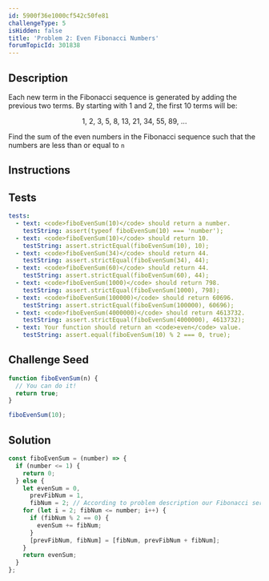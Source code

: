 ```yaml
---
id: 5900f36e1000cf542c50fe81
challengeType: 5
isHidden: false
title: 'Problem 2: Even Fibonacci Numbers'
forumTopicId: 301838
---
```


## Description

<section id='description'>

Each new term in the Fibonacci sequence is generated by adding the previous two terms. By starting with 1 and 2, the first 10 terms will be:

<div style='text-align: center;'>1, 2, 3, 5, 8, 13, 21, 34, 55, 89, ...</div>

Find the sum of the even numbers in the Fibonacci sequence such that the numbers are less than or equal to <code>n</code>

</section>

## Instructions

<section id='instructions'>

</section>

## Tests

<section id='tests'>

```yml
tests:
  - text: <code>fiboEvenSum(10)</code> should return a number.
    testString: assert(typeof fiboEvenSum(10) === 'number');
  - text: <code>fiboEvenSum(10)</code> should return 10.
    testString: assert.strictEqual(fiboEvenSum(10), 10);
  - text: <code>fiboEvenSum(34)</code> should return 44.
    testString: assert.strictEqual(fiboEvenSum(34), 44);
  - text: <code>fiboEvenSum(60)</code> should return 44.
    testString: assert.strictEqual(fiboEvenSum(60), 44);
  - text: <code>fiboEvenSum(1000)</code> should return 798.
    testString: assert.strictEqual(fiboEvenSum(1000), 798);
  - text: <code>fiboEvenSum(100000)</code> should return 60696.
    testString: assert.strictEqual(fiboEvenSum(100000), 60696);
  - text: <code>fiboEvenSum(4000000)</code> should return 4613732.
    testString: assert.strictEqual(fiboEvenSum(4000000), 4613732);
  - text: Your function should return an <code>even</code> value.
    testString: assert.equal(fiboEvenSum(10) % 2 === 0, true);
```

</section>

## Challenge Seed

<section id='challengeSeed'>

<div id='js-seed'>

```js
function fiboEvenSum(n) {
  // You can do it!
  return true;
}

fiboEvenSum(10);
```

</div>

</section>

## Solution

<section id='solution'>

```js
const fiboEvenSum = (number) => {
  if (number <= 1) {
    return 0;
  } else {
    let evenSum = 0,
      prevFibNum = 1,
      fibNum = 2; // According to problem description our Fibonacci series starts with 1, 2
    for (let i = 2; fibNum <= number; i++) {
      if (fibNum % 2 == 0) {
        evenSum += fibNum;
      }
      [prevFibNum, fibNum] = [fibNum, prevFibNum + fibNum];
    }
    return evenSum;
  }
};
```

</section>
